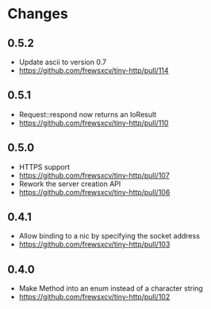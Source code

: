 # Changes

## 0.5.2

* Update ascii to version 0.7
 * https://github.com/frewsxcv/tiny-http/pull/114

## 0.5.1

* Request::respond now returns an IoResult
 * https://github.com/frewsxcv/tiny-http/pull/110

## 0.5.0

* HTTPS support
 * https://github.com/frewsxcv/tiny-http/pull/107
* Rework the server creation API
 * https://github.com/frewsxcv/tiny-http/pull/106

## 0.4.1

* Allow binding to a nic by specifying the socket address
 * https://github.com/frewsxcv/tiny-http/pull/103

## 0.4.0

* Make Method into an enum instead of a character string
 * https://github.com/frewsxcv/tiny-http/pull/102
